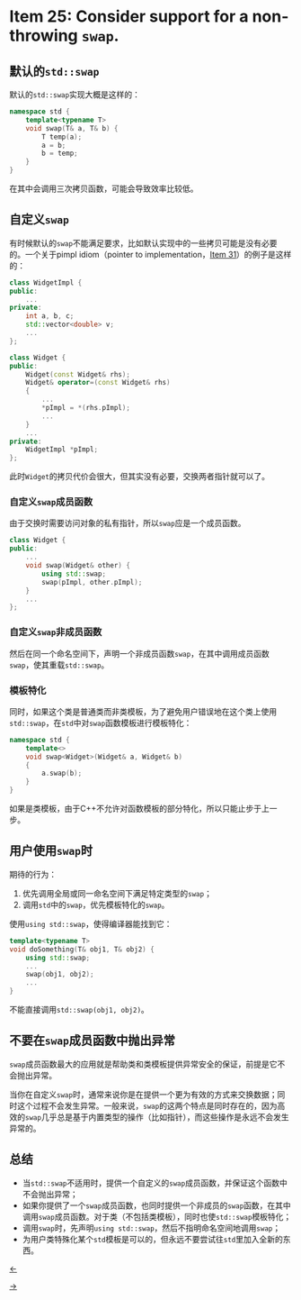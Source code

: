 # Item 25: Consider support for a non-throwing `swap`.

## 默认的`std::swap`

默认的`std::swap`实现大概是这样的：

```cpp
namespace std {
    template<typename T>
    void swap(T& a, T& b) {
        T temp(a);
        a = b;
        b = temp;
    }
}
```

在其中会调用三次拷贝函数，可能会导致效率比较低。

## 自定义`swap`

有时候默认的`swap`不能满足要求，比如默认实现中的一些拷贝可能是没有必要的。一个关于pimpl idiom（pointer to implementation，[Item 31](../Item%2031)）的例子是这样的：

```cpp
class WidgetImpl {
public: 
    ...
private:
    int a, b, c;
    std::vector<double> v;
    ...
};

class Widget {
public:
    Widget(const Widget& rhs);
    Widget& operator=(const Widget& rhs)
    {
        ...
        *pImpl = *(rhs.pImpl);
        ...
    }
    ...
private:
    WidgetImpl *pImpl;
};
```

此时`Widget`的拷贝代价会很大，但其实没有必要，交换两者指针就可以了。

### 自定义`swap`成员函数

由于交换时需要访问对象的私有指针，所以`swap`应是一个成员函数。

```cpp
class Widget {
public:
    ...
    void swap(Widget& other) {
        using std::swap;
        swap(pImpl, other.pImpl);
    }
    ...
};
```

### 自定义`swap`非成员函数

然后在同一个命名空间下，声明一个非成员函数`swap`，在其中调用成员函数`swap`，使其重载`std::swap`。

### 模板特化

同时，如果这个类是普通类而非类模板，为了避免用户错误地在这个类上使用`std::swap`，在`std`中对`swap`函数模板进行模板特化：

```cpp
namespace std {
    template<>
    void swap<Widget>(Widget& a, Widget& b)
    {
        a.swap(b);
    }
}
```

如果是类模板，由于C++不允许对函数模板的部分特化，所以只能止步于上一步。

## 用户使用`swap`时

期待的行为：

1. 优先调用全局或同一命名空间下满足特定类型的`swap`；
2. 调用`std`中的`swap`，优先模板特化的`swap`。

使用`using std::swap`，使得编译器能找到它：

```cpp
template<typename T>
void doSomething(T& obj1, T& obj2) {
    using std::swap;
    ...
    swap(obj1, obj2);
    ...
}
```

不能直接调用`std::swap(obj1, obj2)`。

## 不要在`swap`成员函数中抛出异常

`swap`成员函数最大的应用就是帮助类和类模板提供异常安全的保证，前提是它不会抛出异常。

当你在自定义`swap`时，通常来说你是在提供一个更为有效的方式来交换数据；同时这个过程不会发生异常。一般来说，`swap`的这两个特点是同时存在的，因为高效的`swap`几乎总是基于内置类型的操作（比如指针），而这些操作是永远不会发生异常的。

## 总结

- 当`std::swap`不适用时，提供一个自定义的`swap`成员函数，并保证这个函数中不会抛出异常；
- 如果你提供了一个`swap`成员函数，也同时提供一个非成员的`swap`函数，在其中调用`swap`成员函数。对于类（不包括类模板），同时也使`std::swap`模板特化；
- 调用`swap`时，先声明`using std::swap`，然后不指明命名空间地调用`swap`；
- 为用户类特殊化某个`std`模板是可以的，但永远不要尝试往`std`里加入全新的东西。

<a href="../Item%2024"><-</a>

<a href="../Item%2026">-></a>
